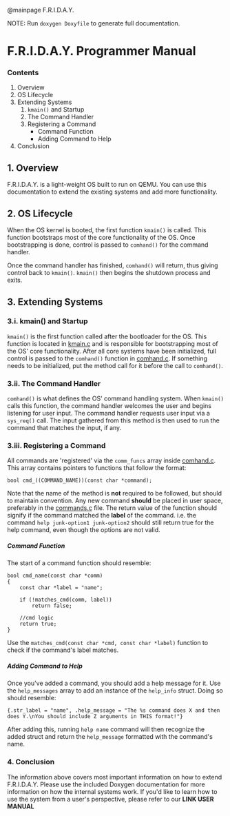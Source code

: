 @mainpage F.R.I.D.A.Y.

NOTE: Run 
``
doxygen Doxyfile
``
to generate full documentation.

# F.R.I.D.A.Y. Programmer Manual

### Contents
1. Overview
2. OS Lifecycle
3. Extending Systems
   1. `kmain()` and Startup
   2. The Command Handler
   3. Registering a Command
      * Command Function
      * Adding Command to Help
4. Conclusion

## 1. Overview

F.R.I.D.A.Y. is a light-weight OS built to run on QEMU. 
You can use this documentation to extend the existing systems and
add more functionality.

## 2. OS Lifecycle

When the OS kernel is booted, the first function `kmain()` is called. This function
bootstraps most of the core functionality of the OS. Once bootstrapping is done, control
is passed to `comhand()` for the command handler. 

Once the command handler has finished, `comhand()` will return, thus giving control back to
`kmain()`. `kmain()` then begins the shutdown process and exits.

## 3. Extending Systems

### 3.i. kmain() and Startup

`kmain()` is the first function called after the bootloader for the OS.
This function is located in [kmain.c](../kernel/kmain.c) and is responsible for bootstrapping most of the OS' core functionality.
After all core systems have been initialized, full control is passed to the `comhand()` function in [comhand.c](../kernel/comhand.c).
If something needs to be initialized, put the method call for it before the call to `comhand()`.

### 3.ii. The Command Handler

`comhand()` is what defines the OS' command handling system.
When `kmain()` calls this function, the command handler welcomes the user and begins listening for user input.
The command handler requests user input via a `sys_req()` call. 
The input gathered from this method is then used to run the command that matches the input, if any.

### 3.iii. Registering a Command

All commands are 'registered' via the `comm_funcs` array inside [comhand.c](../kernel/comhand.c).
This array contains pointers to functions that follow the format:

    bool cmd_((COMMAND_NAME))(const char *command);

Note that the name of the method is **not** required to be followed, but should to maintain convention.
Any new command **should** be placed in user space, preferably in the [commands.c](../user/commands.c) file. 
The return value of the function should signify if the command matched the **label** of the command. 
i.e. the command `help junk-option1 junk-option2` should still return true for the help command, even though the options are not valid. 

##### Command Function

The start of a command function should resemble:

    bool cmd_name(const char *comm)
    {
        const char *label = "name";

        if (!matches_cmd(comm, label))
            return false;

        //cmd logic
        return true;
    }

Use the `matches_cmd(const char *cmd, const char *label)` function to check if the command's label matches.

##### Adding Command to Help

Once you've added a command, you should add a help message for it. 
Use the `help_messages` array to add an instance of the `help_info` struct.
Doing so should resemble:

    {.str_label = "name", .help_message = "The %s command does X and then does Y.\nYou should include Z arguments in THIS format!"}

After adding this, running `help name` command will then recognize the added struct and
return the `help_message` formatted with the command's name.

### 4. Conclusion

The information above covers most important information on how to extend F.R.I.D.A.Y. 
Please use the included Doxygen documentation for more information on how the internal systems work.
If you'd like to learn how to use the system from a user's perspective, please refer to our **LINK USER MANUAL**